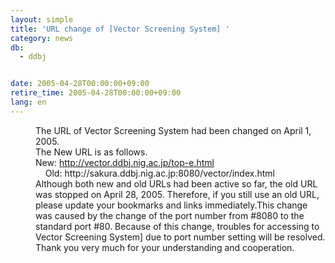 ```yaml
---
layout: simple
title: 'URL change of [Vector Screening System] '
category: news
db:
  - ddbj


date: 2005-04-28T00:00:00+09:00
retire_time: 2005-04-28T00:00:00+09:00
lang: en
---
```


<dd>The URL of Vector Screening System had been changed on April 1, 2005.<br> The New URL is as follows.
<dd>New: <a href="http://vector.ddbj.nig.ac.jp/top-e.html">http://vector.ddbj.nig.ac.jp/top-e.html</a>
<dd>    Old: http://sakura.ddbj.nig.ac.jp:8080/vector/index.html
<dd>Although both new and old URLs had been active so far, the old URL was stopped on April 28, 2005. Therefore, if you still use an old URL, please update your bookmarks and links immediately.This change was caused by the change of the port number from #8080 to the standard port #80. Because of this change, troubles for accessing to Vector Screening System] due to port number setting will be resolved. Thank you very much for your understanding and cooperation.</dd>
</dd>
</dd>
</dd>
